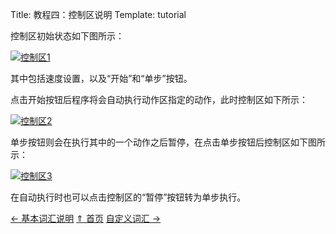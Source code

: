 Title: 教程四：控制区说明
Template: tutorial

控制区初始状态如下图所示：

[![控制区1](./images/controller-1.png)](./images/controller-1.png)

其中包括速度设置，以及“开始”和“单步”按钮。

点击开始按钮后程序将会自动执行动作区指定的动作，此时控制区如下所示：

[![控制区2](./images/controller-2.png)](./images/controller-2.png)

单步按钮则会在执行其中的一个动作之后暂停，在点击单步按钮后控制区如下图所示：

[![控制区3](./images/controller-3.png)](./images/controller-3.png)

在自动执行时也可以点击控制区的“暂停”按钮转为单步执行。

<div class="center-nav">
	<a href="./tut-03.html">← 基本词汇说明</a>
	<a href="./index.html">⇑ 首页</a>
	<a href="./tut-05.html">自定义词汇 →</a>
</div>
